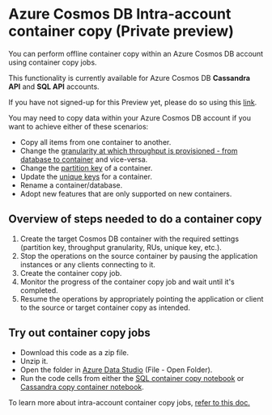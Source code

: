 # Azure Cosmos DB Intra-account container copy (Private preview)

You can perform offline container copy within an Azure Cosmos DB account using container copy jobs.

This functionality is currently available for Azure Cosmos DB **Cassandra API** and **SQL API** accounts.

If you have not signed-up for this Preview yet, please do so using this [link](https://forms.office.com/r/7t0HGtNvHp).

You may need to copy data within your Azure Cosmos DB account if you want to achieve either of these scenarios:

* Copy all items from one container to another.
* Change the [granularity at which throughput is provisioned - from database to container](https://docs.microsoft.com/azure/cosmos-db/set-throughput#set-throughput-on-a-database-and-a-container) and vice-versa.
* Change the [partition key](https://docs.microsoft.com/azure/cosmos-db/partitioning-overview#choose-partitionkey) of a container.
* Update the [unique keys](https://docs.microsoft.com/azure/cosmos-db/unique-keys) for a container.
* Rename a container/database.
* Adopt new features that are only supported on new containers.

## Overview of steps needed to do a container copy
1.	Create the target Cosmos DB container with the required settings (partition key, throughput granularity, RUs, unique key, etc.).
2. Stop the operations on the source container by pausing the application instances or any clients connecting to it.
3. Create the container copy job.
4. Monitor the progress of the container copy job and wait until it's completed.
4.	Resume the operations by appropriately pointing the application or client to the source or target container copy as intended.

## Try out container copy jobs

* Download this code as a zip file.
* Unzip it.
* Open the folder in [Azure Data Studio](https://docs.microsoft.com/sql/azure-data-studio/download-azure-data-studio?view=sql-server-ver15) (File - Open Folder).
* Run the code cells from either the [SQL container copy notebook](./container-copy-sql.ipynb) or [Cassandra copy container  notebook](./container-copy-cassandra.ipynb).

To learn more about intra-account container copy jobs, [refer to this doc.](./IntraAccountContainerCopy-Details%26FAQs.md)